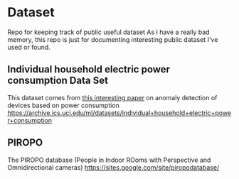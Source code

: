 # Dataset
Repo for keeping track of public useful dataset 
As I have a really bad memory, this repo is just for documenting interesting public dataset I've used or found.

## Individual household electric power consumption Data Set
This dataset comes from [this interesting paper](https://www.frontiersin.org/articles/10.3389/fenrg.2021.779587/full) on anomaly detection of devices based on power consumption
https://archive.ics.uci.edu/ml/datasets/individual+household+electric+power+consumption

## PIROPO
The PIROPO database (People in Indoor ROoms with Perspective and Omnidirectional cameras) 
https://sites.google.com/site/piropodatabase/
